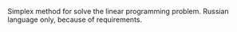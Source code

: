 Simplex method for solve the linear programming problem. Russian language only, because of requirements.
